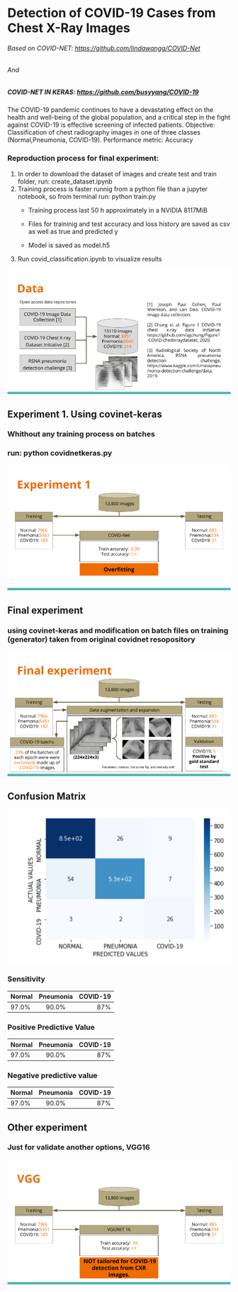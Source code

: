 # Detection of COVID-19 Cases from Chest X-Ray Images
###### Based on COVID-NET: https://github.com/lindawangg/COVID-Net
###### And 
##### COVID-NET IN KERAS: https://github.com/busyyang/COVID-19

The COVID-19 pandemic continues to have a devastating effect on the health and well-being of the global population, and a critical step in the fight against COVID-19 is effective screening of infected patients. 
Objective: Classification of chest radiography images in one of three classes (Normal,Pneumonia, COVID-19).
Performance metric: Accuracy

### Reproduction process for final experiment:

1. In order to download the dataset of images and create test and train folder, run: create_dataset.ipynb
2. Training process is faster runnig from a python file than a jupyter notebook, so from terminal run: python train.py
    * Training process last 50 h approximately in a NVIDIA 8117MiB
    
    * Files for traininig and test accuracy and loss history are saved as csv as well as true and predicted y
    * Model is saved as model.h5
3. Run covid_classification.ipynb to visualize results

![Data](data.png)


## Experiment 1. Using covinet-keras
### Whithout any training process on batches

### run: python covidnetkeras.py 

![experiment1](experiment1.png)

## Final experiment

### using covinet-keras and modification on batch files on training (generator) taken from original covidnet resopository 

![final1](final.png)


## Confusion  Matrix
![confusion_matrix](confusion_matrix.png)

### Sensitivity 

| Normal   |Pneumonia      |COVID-19|
|----------|:-------------:|------: |
| 97.0%    |  90.0%        | 87%    |

### Positive Predictive Value 

| Normal   |Pneumonia      |COVID-19|
|----------|:-------------:|------: |
|97.0%     |  90.0%        | 87%    |

### Negative predictive value

| Normal   |Pneumonia      |COVID-19|
|----------|:-------------:|------: |
|97.0%     |  90.0%        | 87%    |


## Other experiment

### Just for validate another options, VGG16
![vgg](vgg.png)

